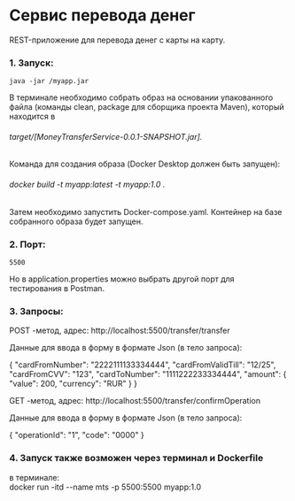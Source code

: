 # Сервис перевода денег
REST-приложение для перевода денег с карты на карту.

### 1. Запуск:
    java -jar /myapp.jar
В терминале необходимо собрать образ на основании упакованного файла (команды clean, package для сборщика проекта Maven), 
который находится в 
###### target/[MoneyTransferService-0.0.1-SNAPSHOT.jar]. 
Команда для создания образа (Docker Desktop должен 
быть запущен):
  ###### docker build -t myapp:latest -t myapp:1.0 .
Затем необходимо запустить Docker-compose.yaml. Контейнер на базе собранного образа будет запущен.
### 2. Порт:
    5500
Но в application.properties можно выбрать другой порт для тестирования в Postman.
### 3. Запросы:
POST -метод, адрес: http://localhost:5500/transfer/transfer

Данные для ввода в форму в формате Json (в тело запроса):

   {
"cardFromNumber": "2222111133334444",
"cardFromValidTill": "12/25",
"cardFromCVV": "123",
"cardToNumber": "1111222233334444",
"amount": {
"value": 200,
"currency": "RUR"
}
    }

GET -метод, адрес: http://localhost:5500/transfer/confirmOperation

Данные для ввода в форму в формате Json (в тело запроса):

{
"operationId": "1",
"code": "0000"
}

### 4. Запуск также возможен через терминал и Dockerfile

в терминале:   
docker run -itd --name mts -p 5500:5500 myapp:1.0

